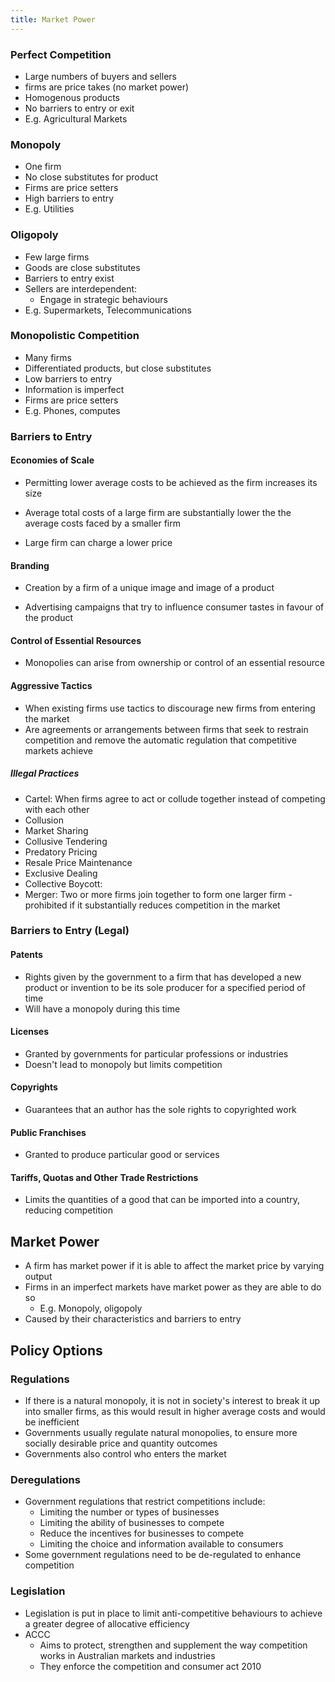 ```yaml
---
title: Market Power
---
```


### Perfect Competition
- Large numbers of buyers and sellers
- firms are price takes (no market power)
- Homogenous products
- No barriers to entry or exit
- E.g. Agricultural Markets

### Monopoly
- One firm
- No close substitutes for product
- Firms are price setters
- High barriers to entry
- E.g. Utilities

### Oligopoly
- Few large firms
- Goods are close substitutes
- Barriers to entry exist
- Sellers are interdependent:
	- Engage in strategic behaviours
- E.g. Supermarkets, Telecommunications

### Monopolistic Competition
- Many firms
- Differentiated products, but close substitutes
- Low barriers to entry
- Information is imperfect
- Firms are price setters
- E.g. Phones, computes


### Barriers to Entry
#### Economies of Scale
- Permitting lower average costs to be achieved as the firm increases its size
  
- Average total costs of a large firm are substantially lower the the average costs faced by a smaller firm
- Large firm can charge a lower price

#### Branding
- Creation by a firm of a unique image and image of a product
  
- Advertising campaigns that try to influence consumer tastes in favour of the product

#### Control of Essential Resources
- Monopolies can arise from ownership or control of an essential resource

#### Aggressive Tactics
- When existing firms use tactics to discourage new firms from entering the market
- Are agreements or arrangements between firms that seek to restrain competition and remove the automatic regulation that competitive markets achieve

##### Illegal Practices
- Cartel: When firms agree to act or collude together instead of competing with each other
- Collusion
- Market Sharing
- Collusive Tendering
- Predatory Pricing
- Resale Price Maintenance
- Exclusive Dealing
- Collective Boycott:
- Merger: Two or more firms join together to form one larger firm - prohibited if it substantially reduces competition in the market
  
  
### Barriers to Entry (Legal)
#### Patents
- Rights given by the government to a firm that has developed a new product or invention to be its sole producer for a specified period of time
- Will have a monopoly during this time

#### Licenses
- Granted by governments for particular professions or industries
- Doesn't lead to monopoly but limits competition

#### Copyrights
- Guarantees that an author has the sole rights to copyrighted work

#### Public Franchises
- Granted to produce particular good or services

#### Tariffs, Quotas and Other Trade Restrictions
- Limits the quantities of a good that can be imported into a country, reducing competition

## Market Power
- A firm has market power if it is able to affect the market price by varying output
- Firms in an imperfect markets have market power as they are able to do so
	- E.g. Monopoly, oligopoly
- Caused by their characteristics and barriers to entry


## Policy Options
### Regulations
- If there is a natural monopoly, it is not in society's interest to break it up into smaller firms, as this would result in higher average costs and would be inefficient
- Governments usually regulate natural monopolies, to ensure more socially desirable price and quantity outcomes
- Governments also control who enters the market

### Deregulations
- Government regulations that restrict competitions include:
	- Limiting the number or types of businesses
	- Limiting the ability of businesses to compete
	- Reduce the incentives for businesses to compete
	- Limiting the choice and information available to consumers
- Some government regulations need to be de-regulated to enhance competition

### Legislation
- Legislation is put in place to limit anti-competitive behaviours to achieve a greater degree of allocative efficiency
- ACCC
	- Aims to protect, strengthen and supplement the way competition works in Australian markets and industries
	- They enforce the competition and consumer act 2010












